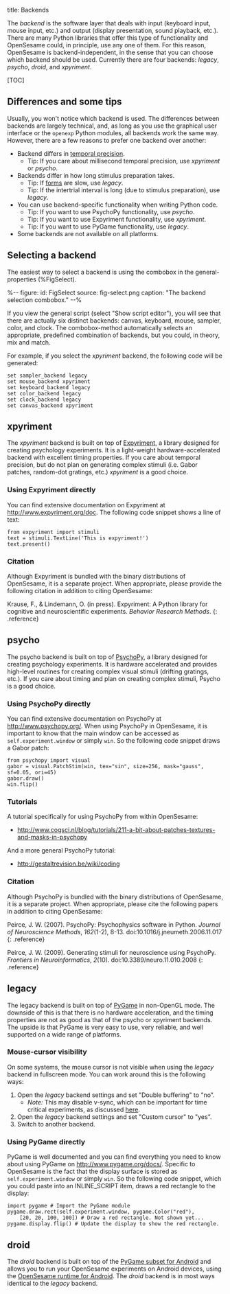title: Backends

The *backend* is the software layer that deals with input (keyboard input, mouse input, etc.) and output (display presentation, sound playback, etc.). There are many Python libraries that offer this type of functionality and OpenSesame could, in principle, use any one of them. For this reason, OpenSesame is backend-independent, in the sense that you can choose which backend should be used. Currently there are four backends: *legacy*, *psycho*, *droid*, and *xpyriment*.

[TOC]

## Differences and some tips

Usually, you won't notice which backend is used. The differences between backends are largely technical, and, as long as you use the graphical user interface or the `openexp` Python modules, all backends work the same way. However, there are a few reasons to prefer one backend over another:

- Backend differs in [temporal precision](%link:timing%).
	- Tip: If you care about millisecond temporal precision, use *xpyriment* or *psycho*.
- Backends differ in how long stimulus preparation takes.
	- Tip: If [forms](%link:manual/forms/about%) are slow, use *legacy*.
	- Tip: If the intertrial interval is long (due to stimulus preparation), use *legacy*.
- You can use backend-specific functionality when writing Python code.
	- Tip: If you want to use PsychoPy functionality, use *psycho*.
	- Tip: If you want to use Expyriment functionality, use *xpyriment*.
	- Tip: If you want to use PyGame functionality, use *legacy*.
- Some backends are not available on all platforms.

## Selecting a backend

The easiest way to select a backend is using the combobox in the general-properties (%FigSelect).

%--
figure:
 id: FigSelect
 source: fig-select.png
 caption: "The backend selection combobox."
--%

If you view the general script (select "Show script editor"), you will see that there are actually six distinct backends: canvas, keyboard, mouse, sampler, color, and clock. The combobox-method automatically selects an appropriate, predefined combination of backends, but you could, in theory, mix and match.

For example, if you select the *xpyriment* backend, the following code will be generated:

	set sampler_backend legacy
	set mouse_backend xpyriment
	set keyboard_backend legacy
	set color_backend legacy
	set clock_backend legacy
	set canvas_backend xpyriment

## xpyriment

The *xpyriment* backend is built on top of [Expyriment][], a library designed for creating psychology experiments. It is a light-weight hardware-accelerated backend with excellent timing properties. If you care about temporal precision, but do not plan on generating complex stimuli (i.e. Gabor patches, random-dot gratings, etc.) *xpyriment* is a good choice.

### Using Expyriment directly

You can find extensive documentation on Expyriment at <http://www.expyriment.org/doc>. The following code snippet shows a line of text:

~~~ .python
from expyriment import stimuli
text = stimuli.TextLine('This is expyriment!')
text.present()
~~~

### Citation

Although Expyriment is bundled with the binary distributions of OpenSesame, it is a separate project. When appropriate, please provide the following citation in addition to citing OpenSesame:

Krause, F., & Lindemann, O. (in press). Expyriment: A Python library for cognitive and neuroscientific experiments. *Behavior Research Methods*.
{: .reference}

## psycho

The psycho backend is built on top of [PsychoPy][], a library designed for creating psychology experiments. It is hardware accelerated and provides high-level routines for creating complex visual stimuli (drifting gratings, etc.). If you care about timing and plan on creating complex stimuli, Psycho is a good choice.

### Using PsychoPy directly

You can find extensive documentation on PsychoPy at <http://www.psychopy.org/>. When using PsychoPy in OpenSesame, it is important to know that the main window can be accessed as `self.experiment.window` or simply `win`. So the following code snippet draws a Gabor patch:

~~~ .python
from psychopy import visual
gabor = visual.PatchStim(win, tex="sin", size=256, mask="gauss", sf=0.05, ori=45)
gabor.draw()
win.flip()
~~~

### Tutorials

A tutorial specifically for using PsychoPy from within OpenSesame:

- <http://www.cogsci.nl/blog/tutorials/211-a-bit-about-patches-textures-and-masks-in-psychopy>

And a more general PsychoPy tutorial:

- <http://gestaltrevision.be/wiki/coding>

### Citation

Although PsychoPy is bundled with the binary distributions of OpenSesame, it is a separate project. When appropriate, please cite the following papers in addition to citing OpenSesame:

Peirce, J. W. (2007). PsychoPy: Psychophysics software in Python. *Journal of Neuroscience Methods*, *162*(1-2), 8-13. doi:10.1016/j.jneumeth.2006.11.017
{: .reference}

Peirce, J. W. (2009). Generating stimuli for neuroscience using PsychoPy. *Frontiers in Neuroinformatics*, *2*(10). doi:10.3389/neuro.11.010.2008
{: .reference}

## legacy

The legacy backend is built on top of [PyGame][] in non-OpenGL mode. The downside of this is that there is no hardware acceleration, and the timing properties are not as good as that of the psycho or xpyriment backends. The upside is that PyGame is very easy to use, very reliable, and well supported on a wide range of platforms.

### Mouse-cursor visibility

On some systems, the mouse cursor is not visible when using the *legacy* backend in fullscreen mode. You can work around this is the following ways:

1. Open the *legacy* backend settings and set "Double buffering" to "no".
	- *Note:* This may disable v-sync, which can be important for time critical experiments, as discussed [here](%link:timing%).
2. Open the *legacy* backend settings and set "Custom cursor" to "yes".
3. Switch to another backend.

### Using PyGame directly

PyGame is well documented and you can find everything you need to know about using PyGame on <http://www.pygame.org/docs/>. Specific to OpenSesame is the fact that the display surface is stored as `self.experiment.window` or simply `win`. So the following code snippet, which you could paste into an INLINE_SCRIPT item, draws a red rectangle to the display:

~~~ .python
import pygame # Import the PyGame module
pygame.draw.rect(self.experiment.window, pygame.Color("red"),
	[20, 20, 100, 100]) # Draw a red rectangle. Not shown yet...
pygame.display.flip() # Update the display to show the red rectangle.
~~~

## droid

The *droid* backend is built on top of the [PyGame subset for Android][pgs4a] and allows you to run your OpenSesame experiments on Android devices, using the [OpenSesame runtime for Android](%link:android%). The *droid* backend is in most ways identical to the *legacy* backend.

[pgs4a]: http://pygame.renpy.org/
[legacy]: /backends/legacy
[pygame]: http://www.pygame.org/
[psychopy]: http://www.psychopy.org/
[expyriment]: http://www.expyriment.org
